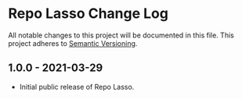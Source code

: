 # Repo Lasso Change Log

All notable changes to this project will be documented in this file. This project adheres to [Semantic Versioning](http://semver.org/).

<!-- markdownlint-disable MD024 -->

## 1.0.0 - 2021-03-29

- Initial public release of Repo Lasso.
